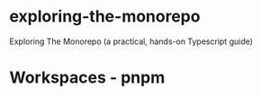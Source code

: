 # exploring-the-monorepo

Exploring The Monorepo (a practical, hands-on Typescript guide)

# Workspaces - pnpm
